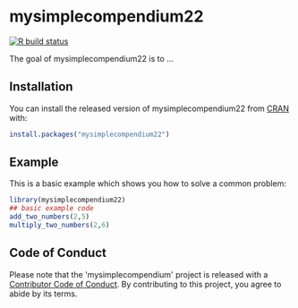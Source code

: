 
# mysimplecompendium22

<!-- badges: start -->
[![R build status](https://github.com/rathodmansi/mysimplecompendium22/workflows/R-CMD-check/badge.svg)](https://github.com/rathodmansi/mysimplecompendium22/actions)
<!-- badges: end -->

The goal of mysimplecompendium22 is to ...

## Installation

You can install the released version of mysimplecompendium22 from [CRAN](https://CRAN.R-project.org) with:

``` r
install.packages("mysimplecompendium22")
```

## Example

This is a basic example which shows you how to solve a common problem:

``` r
library(mysimplecompendium22)
## basic example code
add_two_numbers(2,5)
multiply_two_numbers(2,6)
```

## Code of Conduct

Please note that the 'mysimplecompendium' project is released with a [Contributor Code of Conduct](CODE_OF_CONDUCT.md). By contributing to this project, you agree to abide by its terms.

